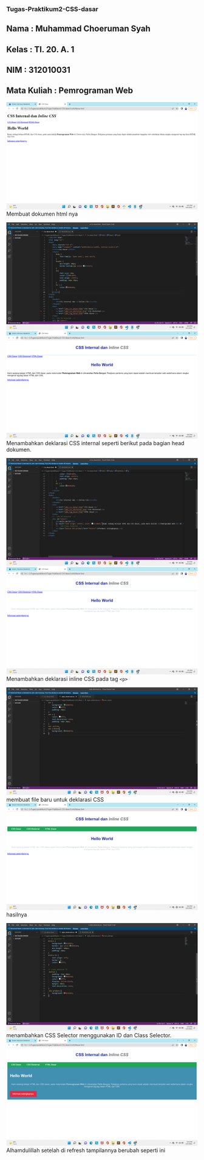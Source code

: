 ### Tugas-Praktikum2-CSS-dasar ###
## Nama : Muhammad Choeruman Syah
## Kelas : TI. 20. A. 1
## NIM : 312010031
## Mata Kuliah : Pemrograman Web

![img](Screenshot/ss1.png)
Membuat dokumen html nya

![img](Screenshot/ss2.png)
![img](Screenshot/ss3.png)
Menambahkan deklarasi CSS internal seperti berikut pada bagian head dokumen.

![img](Screenshot/ss4.png)
![img](Screenshot/ss5.png)
Menambahkan deklarasi inline CSS pada tag `<p>`

![img](Screenshot/ss6.png)
membuat file baru untuk deklarasi CSS
![img](Screenshot/ss7.png)
hasilnya

![img](Screenshot/ss8.png)
menambahkan CSS Selector menggunakan ID dan Class Selector.
![img](Screenshot/ss9.png)
Alhamdulillah setelah di refresh tampilannya berubah seperti ini




